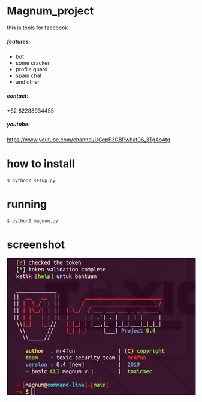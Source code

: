 # Magnum_project

this is tools for facebook 
##### features:
  - bot
  - some cracker
  - profile guard
  - spam chat
  - and other


##### contact:
+62 82288934455
##### youtube:
https://www.youtube.com/channel/UCcpF3CBPwhat06_3Tg4o4tg

# how to install 
```
$ python2 setup.py
```
# running
```
$ python2 magnum.py
```
# screenshot
<img src="magnum_new.png"/>
